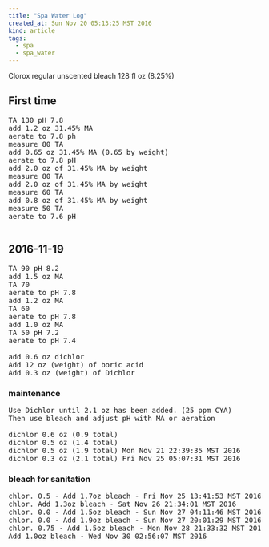 ```yaml
---
title: "Spa Water Log"
created_at: Sun Nov 20 05:13:25 MST 2016
kind: article
tags:
  - spa
  - spa_water
---
```


Clorox regular unscented bleach 128 fl oz (8.25%)

## First time

<pre>
TA 130 pH 7.8
add 1.2 oz 31.45% MA
aerate to 7.8 ph
measure 80 TA
add 0.65 oz 31.45% MA (0.65 by weight)
aerate to 7.8 pH
add 2.0 oz of 31.45% MA by weight
measure 80 TA
add 2.0 oz of 31.45% MA by weight
measure 60 TA
add 0.8 oz of 31.45% MA by weight
measure 50 TA
aerate to 7.6 pH

</pre>

## 2016-11-19

<pre>
TA 90 pH 8.2
add 1.5 oz MA
TA 70
aerate to pH 7.8
add 1.2 oz MA
TA 60
aerate to pH 7.8
add 1.0 oz MA
TA 50 pH 7.2
aerate to pH 7.4

add 0.6 oz dichlor 
Add 12 oz (weight) of boric acid
Add 0.3 oz (weight) of Dichlor
</pre>

### maintenance

<pre>
Use Dichlor until 2.1 oz has been added. (25 ppm CYA)
Then use bleach and adjust pH with MA or aeration

dichlor 0.6 oz (0.9 total)
dichlor 0.5 oz (1.4 total)
dichlor 0.5 oz (1.9 total) Mon Nov 21 22:39:35 MST 2016
dichlor 0.3 oz (2.1 total) Fri Nov 25 05:07:31 MST 2016
</pre>

### bleach for sanitation

<pre>
chlor. 0.5 - Add 1.7oz bleach - Fri Nov 25 13:41:53 MST 2016
chlor. Add 1.3oz bleach - Sat Nov 26 21:34:01 MST 2016
chlor. 0.0 - Add 1.5oz bleach - Sun Nov 27 04:11:46 MST 2016
chlor. 0.0 - Add 1.9oz bleach - Sun Nov 27 20:01:29 MST 2016
chlor. 0.75 - Add 1.5oz bleach - Mon Nov 28 21:33:32 MST 2016
Add 1.0oz bleach - Wed Nov 30 02:56:07 MST 2016
</pre>

<!--
html boilerplate
<a href="" target="_blank"></a>
<a name=""></a>
<img src="" width="400px">
<ul>
  <li></li>
</ul>
<pre>
</pre>
<pre><code>
</code></pre>
<math xmlns='http://www.w3.org/1998/Math/MathML' display='block'>
</math>
-->

